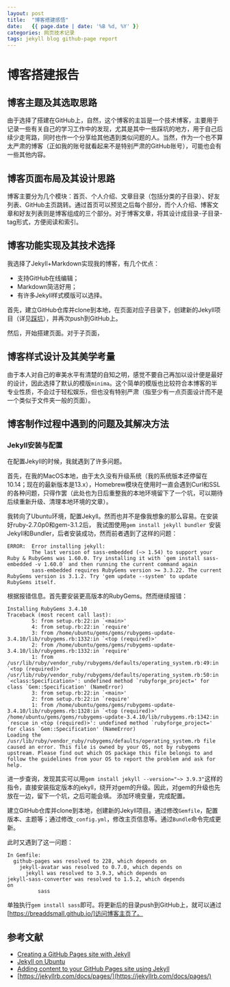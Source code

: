 ```yaml
---
layout: post
title:  "博客搭建感悟"
date:   {{ page.date | date: '%B %d, %Y' }}
categories: 网页技术记录
tags: jekyll blog github-page report
---
```

# 博客搭建报告

## 博客主题及其选取思路

由于选择了搭建在GitHub上，自然，这个博客的主旨是一个技术博客，主要用于记录一些有关自己的学习工作中的发现，尤其是其中一些踩坑的地方，用于自己后续少走弯路，同时也作一个分享给其他遇到类似问题的人。当然，作为一个也不算太严肃的博客（正如我的账号就看起来不是特别严肃的GitHub账号），可能也会有一些其他内容。

## 博客页面布局及其设计思路

博客主要分为几个模块：首页、个人介绍、文章目录（包括分类的子目录）、好友列表、GitHub主页跳转。通过首页可以预览之后每个部分，而个人介绍、博客文章和好友列表则是博客组成的三个部分。对于博客文章，将其设计成目录-子目录-tag形式，方便阅读和索引。

## 博客功能实现及其技术选择

我选择了Jekyll+Markdown实现我的博客，有几个优点：
- 支持GitHub在线编辑；
- Markdown简洁好用；
- 有许多Jekyll样式模版可以选择。

首先，建立GitHub仓库并clone到本地，在页面对应子目录下，创建新的Jekyll项目（详见[踩坑](#jekyll安装与配置)），并再次push到GitHub上。

然后，开始搭建页面。对于子页面，

## 博客样式设计及其美学考量

由于本人对自己的审美水平有清楚的自知之明，感觉不要自己再加以设计便是最好的设计，因此选择了默认的模版`minima`。这个简单的模版也比较符合本博客的半专业性质，不会过于轻松娱乐，但也没有特别严肃（指至少有一点页面设计而不是一个类似于文件夹一般的页面）。

## 博客制作过程中遇到的问题及其解决方法

### Jekyll安装与配置
在配置Jekyll的时候，我就遇到了许多问题。

首先，在我的MacOS本地，由于太久没有升级系统（我的系统版本还停留在10.14；现在的最新版本是13.x），Homebrew模块在使用时一直会遇到Curl和SSL的各种问题，只得作罢（此处也为日后重整我的本地环境留下了一个坑，可以期待后续重新升级、清理本地环境的文章）。

我转向了Ubuntu环境，配置Jekyll。然而也并不是像我想象的那么容易。在安装好ruby-2.7.0p0和gem-3.1.2后，
我试图使用`gem install jekyll bundler
`安装Jekyll和Bundler，后者安装成功，然而前者遇到了这样的问题：

```
ERROR:  Error installing jekyll:
        The last version of sass-embedded (~> 1.54) to support your Ruby & RubyGems was 1.60.0. Try installing it with `gem install sass-embedded -v 1.60.0` and then running the current command again
        sass-embedded requires RubyGems version >= 3.3.22. The current RubyGems version is 3.1.2. Try 'gem update --system' to update RubyGems itself.
```

根据报错信息。首先要安装更高版本的RubyGems。然而继续报错：
```
Installing RubyGems 3.4.10
Traceback (most recent call last):
        5: from setup.rb:22:in `<main>'
        4: from setup.rb:22:in `require'
        3: from /home/ubuntu/gems/gems/rubygems-update-3.4.10/lib/rubygems.rb:1332:in `<top (required)>'
        2: from /home/ubuntu/gems/gems/rubygems-update-3.4.10/lib/rubygems.rb:1332:in `require'
        1: from /usr/lib/ruby/vendor_ruby/rubygems/defaults/operating_system.rb:49:in `<top (required)>'
/usr/lib/ruby/vendor_ruby/rubygems/defaults/operating_system.rb:50:in `<class:Specification>': undefined method `rubyforge_project=' for class `Gem::Specification' (NameError)
        3: from setup.rb:22:in `<main>'
        2: from setup.rb:22:in `require'
        1: from /home/ubuntu/gems/gems/rubygems-update-3.4.10/lib/rubygems.rb:1328:in `<top (required)>'
/home/ubuntu/gems/gems/rubygems-update-3.4.10/lib/rubygems.rb:1342:in `rescue in <top (required)>': undefined method `rubyforge_project=' for class `Gem::Specification' (NameError)
Loading the /usr/lib/ruby/vendor_ruby/rubygems/defaults/operating_system.rb file caused an error. This file is owned by your OS, not by rubygems upstream. Please find out which OS package this file belongs to and follow the guidelines from your OS to report the problem and ask for help.
```
进一步查询，发现其实可以用`gem install jekyll --version="~> 3.9.3"`这样的指令，直接安装指定版本的jekyll，绕开对gem的升级。因此，对gem的升级也先放在一边，留下一个坑，之后可能会填。
添加环境变量，完成配置。

建立GitHub仓库并clone到本地，创建新的Jekyll项目。通过修改`Gemfile`，配置版本、主题等；通过修改`_config.yml`，修改主页信息等。通过`Bundle`命令完成更新。

此时又遇到了这一问题：
```
In Gemfile:
  github-pages was resolved to 228, which depends on
    jekyll-avatar was resolved to 0.7.0, which depends on
      jekyll was resolved to 3.9.3, which depends on
jekyll-sass-converter was resolved to 1.5.2, which depends
on
          sass
```
单独执行`gem install sass`即可。将更新后的目录push到GitHub上，就可以通过[https://breaddsmall.github.io/]访问博客主页了。

## 参考文献
- [Creating a GitHub Pages site with Jekyll](https://docs.github.com/en/pages/setting-up-a-github-pages-site-with-jekyll/creating-a-github-pages-site-with-jekyll)
- [Jekyll on Ubuntu](https://jekyllrb.com/docs/installation/ubuntu/)
- [Adding content to your GitHub Pages site using Jekyll](https://docs.github.com/en/pages/setting-up-a-github-pages-site-with-jekyll/adding-content-to-your-github-pages-site-using-jekyll)
- [https://jekyllrb.com/docs/pages/](https://jekyllrb.com/docs/pages/)